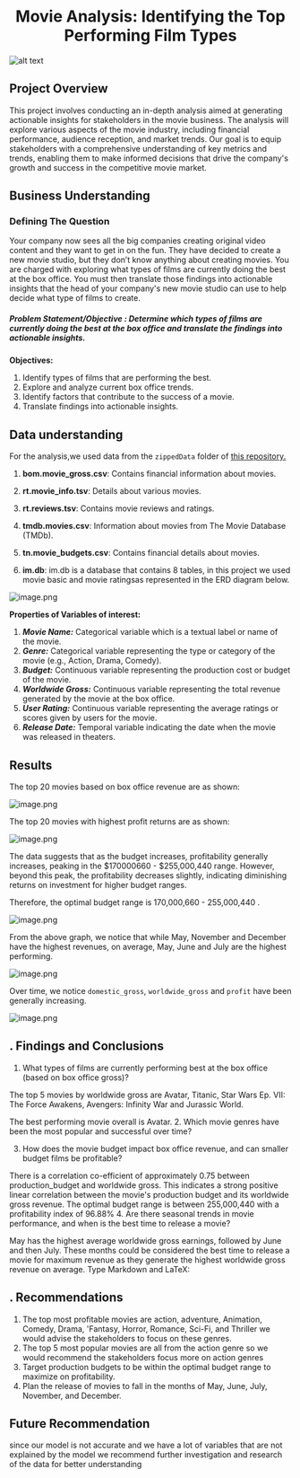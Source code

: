 # <h1 style="text-align: center;">Movie Analysis: Identifying the Top Performing Film Types </h1>
![alt text](avatar.jpeg)



## Project Overview
This project involves conducting an in-depth analysis aimed at generating actionable insights for stakeholders in the movie business. The analysis will explore various aspects of the movie industry, including financial performance, audience reception, and market trends. Our goal is to equip stakeholders with a comprehensive understanding of key metrics and trends, enabling them to make informed decisions that drive the company's growth and success in the competitive movie market.

## Business Understanding

### Defining The Question
Your company now sees all the big companies creating original video content and they want to get in on the fun. They have decided to create a new movie studio, but they don’t know anything about creating movies. You are charged with exploring what types of films are currently doing the best at the box office. You must then translate those findings into actionable insights that the head of your company's new movie studio can use to help decide what type of films to create.

##### **Problem Statement/Objective :** *Determine which types of films are currently doing the best at the box office and translate the findings into actionable insights.*

**Objectives:**
1. Identify types of films that are performing the best.
2. Explore and analyze current box office trends.
3. Identify factors that  contribute to the success of a movie.
4. Translate findings into actionable insights.

## Data understanding
For the analysis,we used data from the `zippedData` folder of [this repository.](https://github.com/learn-co-curriculum/dsc-phase-2-project-v3)

1. **bom.movie_gross.csv**: Contains financial information about movies.

2. **rt.movie_info.tsv**: Details about various movies.

3. **rt.reviews.tsv**: Contains movie reviews and ratings.

4. **tmdb.movies.csv**: Information about movies from The Movie Database (TMDb).

5. **tn.movie_budgets.csv**: Contains financial details about movies.

6.  **im.db**: im.db is a database that contains  8 tables, in this project we used movie basic and movie ratingsas represented in the ERD diagram below.

![image.png](movie_data_erd.jpeg) 


**Properties of Variables of interest:**

1. ***Movie Name:*** Categorical variable which is a textual label or name of the movie.
2. ***Genre:*** Categorical variable representing the type or category of the movie (e.g., Action, Drama, Comedy).
3. ***Budget:*** Continuous variable representing the production cost or budget of the movie.
4. ***Worldwide Gross:*** Continuous variable representing the total revenue generated by the movie at the box office.
5. ***User Rating:*** Continuous variable representing the average ratings or scores given by users for the movie.
6. ***Release Date:*** Temporal variable indicating the date when the movie was released in theaters.

## Results
The top 20 movies based on box office revenue are as shown: 

![image.png](Top_20_movies_by_gross.png)

The top 20 movies with highest profit returns are as shown:

![image.png](Top_20_movies_by_profit.png)

The data suggests that as the budget increases, profitability generally increases, peaking in the $170000660 -
$255,000,440 range. However, beyond this peak, the profitability decreases slightly, indicating diminishing returns on investment for higher budget ranges.

Therefore, the optimal budget range is 170,000,660 - 255,000,440 .


![image.png](profitability_ranges.png)


From the above graph, we notice that while May, November and December have the highest revenues, on average, May, June and July are the highest performing.

![image.png](revenue_by_relese_month.png)


Over time, we notice `domestic_gross`, `worldwide_gross` and `profit` have been generally increasing. 

![image.png](profits_trends.png)

## . Findings and Conclusions
1. What types of films are currently performing best at the box office (based on box office gross)?

The top 5 movies by worldwide gross are Avatar, Titanic, Star Wars Ep. VII: The Force Awakens, Avengers: Infinity War and Jurassic World.

The best performing movie overall is Avatar. 
2. Which movie genres have been the most popular and successful over time?

3. How does the movie budget impact box office revenue, and can smaller budget films be profitable?

There is a correlation co-efficient of approximately 0.75 between production_budget and worldwide gross.
This indicates a strong positive linear correlation between the movie's production budget and its worldwide gross revenue.
The optimal budget range is between 
255,000,440 with a profitability index of 96.88%
4. Are there seasonal trends in movie performance, and when is the best time to release a movie?

May has the highest average worldwide gross earnings, followed by June and then July.
These months could be considered the best time to release a movie for maximum revenue as they generate the highest worldwide gross revenue on average.
Type Markdown and LaTeX: 

## . Recommendations
1. The top most profitable movies are action, adventure, Animation, Comedy, Drama, 'Fantasy, Horror, Romance, Sci-Fi, and Thriller we would advise the stakeholders to focus on these genres.
2. The top 5 most popular movies are all from the action genre so we would recommend the stakeholders focus more on action genres
3. Target production budgets to be within the optimal budget range to maximize on profitability.
4. Plan the release of movies to fall in the months of May, June, July, November, and December.

## Future Recommendation
since our model is not accurate and we have a lot of variables that are not explained by the model we recommend further investigation and research of the data for better understanding















 
